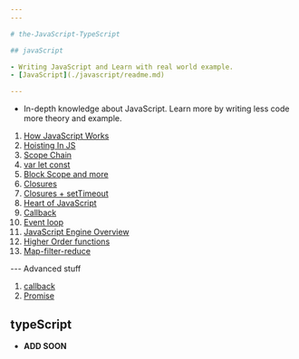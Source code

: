 ```yaml
---
---

# the-JavaScript-TypeScript

## javaScript

- Writing JavaScript and Learn with real world example.
- [JavaScript](./javascript/readme.md)

---
```


- In-depth knowledge about JavaScript. Learn more by writing less code more theory and example.

1. [How JavaScript Works](./Namaste-JavaScript/01-How-JavaScript-Works/readme.md)
2. [Hoisting In JS](./Namaste-JavaScript/02-Hoisting-In-JS/readme.md)
3. [Scope Chain](./Namaste-JavaScript/05-basics-of-js/01-scope-chain-more.md)
4. [var let const](./Namaste-JavaScript/05-basics-of-js/02-var-let-const.md)
5. [Block Scope and more](./Namaste-JavaScript/05-basics-of-js/03-block-scopes-shadow.md)
6. [Closures](./Namaste-JavaScript/05-basics-of-js/04-closures.md)
7. [Closures + setTimeout](./Namaste-JavaScript/05-basics-of-js/05-closures_and_setTimeout.md)
8. [Heart of JavaScript](./Namaste-JavaScript/05-basics-of-js/06-heart-of-js-function.md)
9. [Callback](./Namaste-JavaScript/05-basics-of-js/07-call-back-functions.md)
10. [Event loop](./Namaste-JavaScript/05-basics-of-js/08-event-loop.md)
11. [JavaScript Engine Overview](./Namaste-JavaScript/05-basics-of-js/09-JS-Engine-overview.md)
12. [Higher Order functions](./Namaste-JavaScript/05-basics-of-js/010-higher-order-function.md)
13. [Map-filter-reduce](./Namaste-JavaScript/05-basics-of-js/11-map-filter-reduce.md)

--- Advanced stuff

1. [callback](./Namaste-JavaScript/06-advanced-topics/01-callback.md)
2. [Promise](./Namaste-JavaScript/06-advanced-topics/02-promises.md)

## typeScript

- **ADD SOON**
